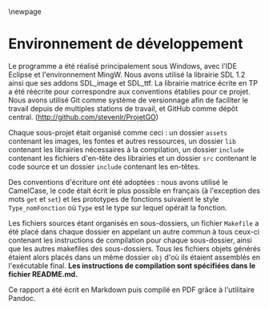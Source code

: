 
\newpage

Environnement de développement
======================================

Le programme a été réalisé principalement sous Windows, avec l'IDE Eclipse et l'environnement MingW. Nous avons utilisé la librairie SDL 1.2 ainsi que ses addons SDL_image et SDL_ttf. La librairie matrice écrite en TP a été réécrite pour correspondre aux conventions établies pour ce projet. Nous avons utilisé Git comme système de versionnage afin de faciliter le travail depuis de multiples stations de travail, et GitHub comme dépôt central. (http://github.com/stevenlr/ProjetGO)

Chaque sous-projet était organisé comme ceci : un dossier `assets` contenant les images, les fontes et autres ressources, un dossier `lib` contenant les librairies nécessaires à la compilation, un dossier `include` contenant les fichiers d'en-tête des librairies et un dossier `src` contenant le code source et un dossier `include` contenant les en-têtes.

Des conventions d'écriture ont été adoptées : nous avons utilisé le CamelCase, le code était écrit le plus possible en français (à l'exception des mots `get` et `set`) et les prototypes de fonctions suivaient le style `Type_nomFonction` où `Type` est le type sur lequel opérait la fonction.

Les fichiers sources étant organisés en sous-dossiers, un fichier `Makefile` a été placé dans chaque dossier en appelant un autre commun à tous ceux-ci contenant les instructions de compilation pour chaque sous-dossier, ainsi que les autres makefiles des sous-dossiers. Tous les fichiers objets générés étaient alors placés dans un même dossier `obj` d'où ils étaient assemblés en l'exécutable final. **Les instructions de compilation sont spécifiées dans le fichier README.md.**

Ce rapport a été écrit en Markdown puis compilé en PDF grâce à l'utilitaire Pandoc.

